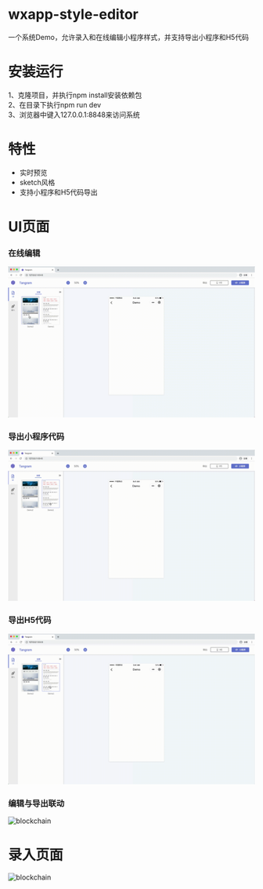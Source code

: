 # wxapp-style-editor
一个系统Demo，允许录入和在线编辑小程序样式，并支持导出小程序和H5代码
# 安装运行
1、克隆项目，并执行npm install安装依赖包   
2、在目录下执行npm run dev   
3、浏览器中键入127.0.0.1:8848来访问系统   
# 特性
* 实时预览   
* sketch风格   
* 支持小程序和H5代码导出
# UI页面
### 在线编辑
![blockchain](https://raw.githubusercontent.com/Ke1992/wxapp-style-editor/master/docs/assets/modify.gif "modify")
### 导出小程序代码
![blockchain](https://raw.githubusercontent.com/Ke1992/wxapp-style-editor/master/docs/assets/miniprogram.gif "miniprogram")
### 导出H5代码
![blockchain](https://raw.githubusercontent.com/Ke1992/wxapp-style-editor/master/docs/assets/mobile.gif "mobile")
### 编辑与导出联动
![blockchain](https://raw.githubusercontent.com/Ke1992/wxapp-style-editor/master/docs/assets/combine.gif "combine")
# 录入页面
![blockchain](https://raw.githubusercontent.com/Ke1992/wxapp-style-editor/master/docs/assets/update.gif "update")